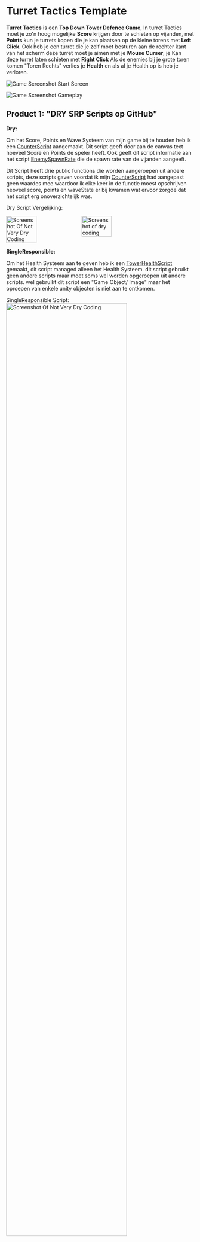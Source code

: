 # Turret Tactics Template

**Turret Tactics** is een **Top Down Tower Defence Game**, In turret Tactics moet je zo'n hoog mogelijke **Score** krijgen door te schieten op vijanden, met **Points** kun je turrets kopen die je kan plaatsen op de kleine torens met **Left Click**. Ook heb je een turret die je zelf moet besturen aan de rechter kant van het scherm deze turret moet je aimen met je **Mouse Curser**, je Kan deze turret laten schieten met **Right Click** Als de enemies bij je grote toren komen "Toren Rechts" verlies je **Health** en als al je Health op is heb je verloren.

![Game Screenshot Start Screen](readmeVisuals/startScherm.png)

![Game Screenshot Gameplay](readmeVisuals/Gameplay.png)


## Product 1: "DRY SRP Scripts op GitHub"

**Dry:**

Om het Score, Points en Wave Systeem van mijn game bij te houden heb ik een [CounterScript](/TowerDefenceGame/Assets/Scripts/ScoreCount/Counters.cs) aangemaakt. Dit script geeft door aan de canvas text hoeveel Score en Points de speler heeft. Ook geeft dit script informatie aan het script [EnemySpawnRate](/TowerDefenceGame/Assets/Scripts/Enemies/EnemySpawnRate.cs) die de spawn rate van de vijanden aangeeft.

Dit Script heeft drie public functions die worden aangeroepen uit andere scripts, deze scripts gaven voordat ik mijn [CounterScript](/TowerDefenceGame/Assets/Scripts/ScoreCount/Counters.cs) had aangepast geen waardes mee waardoor ik elke keer in de functie moest opschrijven heoveel score, points en waveState er bij kwamen wat ervoor zorgde dat het script erg onoverzichtelijk was.

Dry Script Vergelijking:
<div style="display:flex;">
    <img alt="Screenshot Of Not Very Dry Coding" 
    style="width:40%;" src="readmeVisuals/NotVeryDry.png"/>
    <img alt="Screenshot of dry coding" 
    style="width:40%;" src="readmeVisuals/Dry.png"/>
</div>

**SingleResponsible:**

Om het Health Systeem aan te geven heb ik een [TowerHealthScript](/TowerDefenceGame/Assets/Scripts/Health/TowerHealth.cs) gemaakt, dit script managed alleen het Health Systeem. dit script gebruikt geen andere scripts maar moet soms wel worden opgeroepen uit andere scripts. wel gebruikt dit script een "Game Object/ Image" maar het oproepen van enkele unity objecten is niet aan te ontkomen.

SingleResponsible Script:
<img alt="Screenshot Of Not Very Dry Coding" 
style="width:80%;" src="readmeVisuals/singleResponsible.png"/>

## Product 2: "Projectmappen op GitHub"

Om te bewijzen dat ik een goede mappen structuur heb hier is de ROOT van mijn unity project.

Dit is de [ROOT](/TowerDefenceGame/) folder van mijn unity project.

## Product 3: Build op Github

de game Turret Tactics heeft **meerdere releases**, de meeste releases bestaan uit **kleine bug fixes** of **Dry Code** die niet een heel groot verschil aangeven van gameplay.

[Release Voorbeeld](https://github.com/Zmiles27/TowerDefenseTemplate/releases)

## Product 4: Game met Sprites(animations) en Textures 
Mijn vijanden zijn rollende bowling ballen die een animatie hebben gekregen zodat de game er iets interesanter uit ziet.

<img alt="Gif van gameplay"
style="width:80%;" src="readmeVisuals/gameplay.gif">

## Product 5: Issues met debug screenshots op GitHub 

Ik was mijn scoreSystem aan het anpassen maar kon er niet achter komen waarom de score op het scherm niet omhoog ging. Daarom gebruikte ik breakpoints om de veriables te chekken. Hierdoor kwam ik er achter dat ik per ongeluk pointText had opgeschreven en niet scoreText

<img alt="Screenshot of Debugging"
style="width:80%;" src="readmeVisuals/DebuggingWithWayPoint.png">

## Product 6: Game design met onderbouwing  

One Page Design:

<img alt="Screenshot van de one page"
style="width:80%;" src="readmeVisuals/onePage.png">

**Je game bevat torens die kunnen mikken en schieten op een bewegend doel.** 

*Mijn Torens hebben eerst niet de mogelijkheid om the schieten omdat er geen turret op staat maar als je genoeg punten hebt schiet de toren op de enemies als de enemies dichtbij genoeg staan* 

**Je game bevat vernietigbare vijanden die 1 of meerderen paden kunnen volgen.**  

*Mijn vijanden kunnen worden neergeschoten door de bestuurbaren turret of door de automatische turrets, Ook volgen deze vijanden 4 verschilende paden waardoor het moeilijk is te voorspellen waar je moet schieten*


**Je game bevat een “wave” systeem waarmee er onder bepaalde voorwaarden (tijd/vijanden op) nieuwe waves met vijanden het veld in komen.**

*elke keer dat je vijf vijanden neer schiet "Spawnen" de vijanden sneller waardoor de game steeds moeilijker wordt*

**Een “health” systeem waarmee je levens kunt verliezen als vijanden hun doel bereiken en zodoende het spel kunt verliezen.** 

*De "Main Tower" heeft een "Health Bar System" die aangeeft hoeveel "Health" je nog hebt als deze "Health Bar" op is ben je af en moet je opnieuw beginnen*

**Een “resource” systeem waarmee je resources kunt verdienen waarmee je torens kunt kopen en .evt upgraden.**

*Als je een vijand neer schiet krijg je punten om torens mee te kunnen kopen*

## Product 7: Class Diagram voor volledige codebase 
het werken aan een **class diagram** was erg overzichtelijk en gaf mij ook goed aan waar ik code kon verbeteren.

    plaats foto Class Diagram hier

## Product 8: Prototype test video
Aan het begin van het project had ik gebrainstormd over een idee voor mijn video game. Mij idee was om de speler zelf ook mee te laten schieten om het spel iets interesanter te maken. vandaar dat ik een handmatigge turret heb gedesigned. het kunnen plaatsen van automatische turrets was ook een idee die ik had vanaf het begin later had ik nog besloten om ervoor te zorgen de de speler uiteindlijk niet meer turrets kon plaatsen om de gameplay iets moeilijker te maken.

    plaats Gameplay Video Hier
## Product 9: SCRUM planning inschatting  

In het designing van de game was het moeilijk dingen te plannen maar heb ik erg mijn best gedaan om alles op schema te houden, mijn sprint was helaas op de laatste dag van de asignment dus ik kon niet veel daarna nog verbeteren.

[Trello Page](https://trello.com/b/k3VdUmHA/tower-defence-game)


## Product 10: Gitflow conventions

Ik ben een beetje laat begonnen aan de Gitflow van dit prject omdat ik helaas ziek was op de dag waar er les over werd gegeven maar heb het weer kunnen inhalen, ik heb veel branches gebruikt aan het eind van het project.

